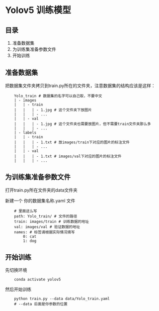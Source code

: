 # **Yolov5 训练模型**

## **目录**

1. 准备数据集
2. 为训练集准备参数文件
3. 开始训练

## **准备数据集**

把数据集文件夹拷贝到train.py所在的文件夹，注意数据集的结构应该是这样：

        Yolo_train # 数据集的名字可以自己取，不要中文
        | - images
        |   | - train
        |   |   | - 1.jpg # 这个文件夹下放图片
        |   |   | - ...
        |   | - val
        |   |   | - 1.jpg # 这个文件夹也需要放图片，但不需要train文件夹那么多
        |   |   | - ...
        | - labels
        |   | - train
        |   |   | - 1.txt # 放images/train下对应的图片的标注文件
        |   |   | - ...
        |   | - val
        |   |   | - 1.txt # images/val下对应的图片的标注文件
        |   |   | - ...

## **为训练集准备参数文件**

打开train.py所在文件夹的data文件夹

新建一个 你的数据集名称.yaml 文件

        # 里面这么写
        path: Yolo_train/ # 文件的路径
        train: images/train # 训练数据的地址
        val: images/val # 验证数据的地址
        names: # 标签请根据实际情况填写
            0: cat
            1: dog

## **开始训练**

先切换环境

        conda activate yolov5

然后开始训练

        python train.py --data data/Yolo_train.yaml
        # --data 后面是你参数的位置
